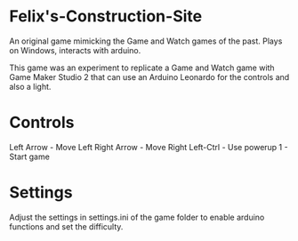 # Felix's-Construction-Site
An original game mimicking the Game and Watch games of the past. Plays on Windows, interacts with arduino.

This game was an experiment to replicate a Game and Watch game with Game Maker Studio 2 that can use an Arduino Leonardo for the controls and also a light.

# Controls
Left Arrow - Move Left
Right Arrow - Move Right
Left-Ctrl - Use powerup
1 - Start game

# Settings
Adjust the settings in settings.ini of the game folder to enable arduino functions and set the difficulty.
